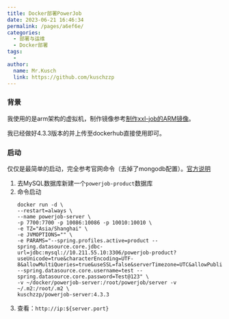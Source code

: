 ```yaml
---
title: Docker部署PowerJob
date: 2023-06-21 16:46:34
permalink: /pages/a6ef6e/
categories:
  - 部署与运维
  - Docker部署
tags:
  - 
author: 
  name: Mr.Kusch
  link: https://github.com/kuschzzp
---
```

### 背景
我使用的是arm架构的虚拟机，制作镜像参考[制作xxl-job的ARM镜像](/pages/cb092a/)。  

我已经做好4.3.3版本的并上传至dockerhub直接使用即可。

### 启动

仅仅是最简单的启动，完全参考官网命令（去掉了mongodb配置）。[官方说明](https://www.yuque.com/powerjob/guidence/bdvp1u)

1. 去MySQL数据库新建一个`powerjob-product`数据库
2. 命令启动
    ```shell
    docker run -d \
    --restart=always \
    --name powerjob-server \
    -p 7700:7700 -p 10086:10086 -p 10010:10010 \
    -e TZ="Asia/Shanghai" \
    -e JVMOPTIONS="" \
    -e PARAMS="--spring.profiles.active=product --spring.datasource.core.jdbc-url=jdbc:mysql://10.211.55.10:3306/powerjob-product?useUnicode=true&characterEncoding=UTF-8&allowMultiQueries=true&useSSL=false&serverTimezone=UTC&allowPublicKeyRetrieval=true --spring.datasource.core.username=test --spring.datasource.core.password=Test@123" \
    -v ~/docker/powerjob-server:/root/powerjob/server -v ~/.m2:/root/.m2 \
    kuschzzp/powerjob-server:4.3.3
    ```
3. 查看：`http://ip:${server.port}`
